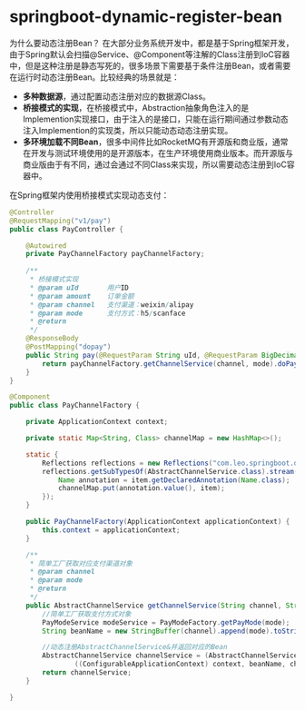 # springboot-dynamic-register-bean
为什么要动态注册Bean？
在大部分业务系统开发中，都是基于Spring框架开发，由于Spring默认会扫描@Service、@Component等注解的Class注册到IoC容器中，但是这种注册是静态写死的，很多场景下需要基于条件注册Bean，或者需要在运行时动态注册Bean。比较经典的场景就是：
- **多种数据源**，通过配置动态注册对应的数据源Class。
- **桥接模式的实现**，在桥接模式中，Abstraction抽象角色注入的是Implemention实现接口，由于注入的是接口，只能在运行期间通过参数动态注入Implemention的实现类，所以只能动态动态注册实现。
- **多环境加载不同Bean**，很多中间件比如RocketMQ有开源版和商业版，通常在开发与测试环境使用的是开源版本，在生产环境使用商业版本。而开源版与商业版由于有不同，通过会通过不同Class来实现，所以需要动态注册到IoC容器中。


在Spring框架内使用桥接模式实现动态支付：
```java
@Controller
@RequestMapping("v1/pay")
public class PayController {

    @Autowired
    private PayChannelFactory payChannelFactory;
  
    /**
     * 桥接模式实现
     * @param uId       用户ID
     * @param amount    订单金额
     * @param channel   支付渠道：weixin/alipay
     * @param mode      支付方式：h5/scanface
     * @return
     */
    @ResponseBody
    @PostMapping("dopay")
    public String pay(@RequestParam String uId, @RequestParam BigDecimal amount, @RequestParam String channel, @RequestParam String mode) {
        return payChannelFactory.getChannelService(channel, mode).doPay(uId, amount);
    }
}
```

```java
@Component
public class PayChannelFactory {

    private ApplicationContext context;

    private static Map<String, Class> channelMap = new HashMap<>();

    static {
        Reflections reflections = new Reflections("com.leo.springboot.dynamic.register.bean.bridgepattern.channel");
        reflections.getSubTypesOf(AbstractChannelService.class).stream().forEach(item -> {
            Name annotation = item.getDeclaredAnnotation(Name.class);
            channelMap.put(annotation.value(), item);
        });
    }

    public PayChannelFactory(ApplicationContext applicationContext) {
        this.context = applicationContext;
    }

    /**
     * 简单工厂获取对应支付渠道对象
     * @param channel
     * @param mode
     * @return
     */
    public AbstractChannelService getChannelService(String channel, String mode) {
        //简单工厂获取支付方式对象
        PayModeService modeService = PayModeFactory.getPayMode(mode);
        String beanName = new StringBuffer(channel).append(mode).toString();

        //动态注册AbstractChannelService&并返回对应的Bean
        AbstractChannelService channelService = (AbstractChannelService) ManualRegistBeanUtil.registerBean
                ((ConfigurableApplicationContext) context, beanName, channelMap.get(channel), modeService);
        return channelService;
    }

}
```
